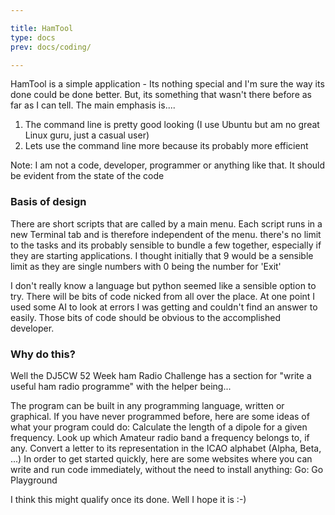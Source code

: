 ```yaml
---

title: HamTool
type: docs
prev: docs/coding/

---
```


HamTool is a simple application - Its nothing special and I'm sure the way its done could be done better. But, its something that wasn't there before as far as I can tell. The main emphasis is....

1.    The command line is pretty good looking (I use Ubuntu but am no great Linux guru, just a casual user)
2.    Lets use the command line more because its probably more efficient

Note: I am not a code, developer, programmer or anything like that. It should be evident from the state of the code

### Basis of design

There are short scripts that are called by a main menu. Each script runs in a new Terminal tab and is therefore independent of the menu. there's no limit to the tasks and its probably sensible to bundle a few together, especially if they are starting applications. I thought initially that 9 would be a sensible limit as they are single numbers with 0 being the number for 'Exit'

I don't really know a language but python seemed like a sensible option to try. There will be bits of code nicked from all over the place. At one point I used some AI to look at errors I was getting and couldn't find an answer to easily. Those bits of code should be obvious to the accomplished developer.

### Why do this?

Well the DJ5CW 52 Week ham Radio Challenge has a section for "write a useful ham radio programme" with the helper being...

The program can be built in any programming language, written or graphical. If you have never programmed before, here are some ideas of what your program could do: Calculate the length of a dipole for a given frequency. Look up which Amateur radio band a frequency belongs to, if any. Convert a letter to its representation in the ICAO alphabet (Alpha, Beta, ...) In order to get started quickly, here are some websites where you can write and run code immediately, without the need to install anything: Go: Go Playground

I think this might qualify once its done. Well I hope it is :-)